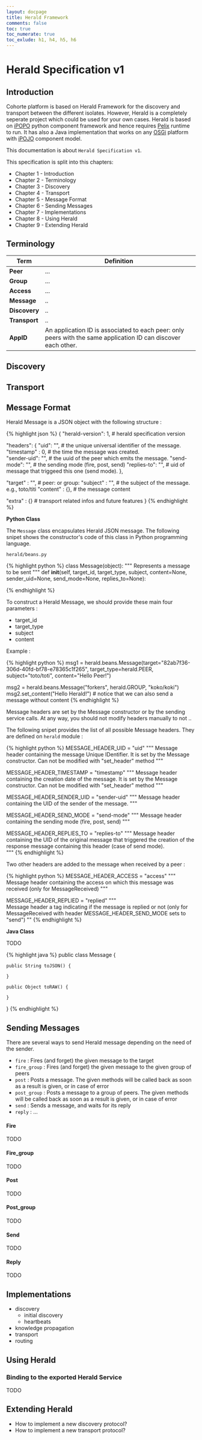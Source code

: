 ```yaml
---
layout: docpage
title: Herald Framework
comments: false
toc: true
toc_numerate: true
toc_exlude: h1, h4, h5, h6
---
```


# Herald Specification v1

## Introduction

Cohorte platform is based on Herald Framework for the discovery and transport between the different isolates. However, Herald is a completely seperate project which could be used for your own cases.
Herald is based on [iPOPO]() python component framework and hence requires [Pelix]() runtime to run. It has also a Java implementation that works on any [OSGi]() platform with [iPOJO]() component model.

This documentation is about `Herald Specification v1`.

This specification is split into this chapters:

* Chapter 1 - Introduction
* Chapter 2 - Terminology
* Chapter 3 - Discovery
* Chapter 4 - Transport
* Chapter 5 - Message Format
* Chapter 6 - Sending Messages
* Chapter 7 - Implementations
* Chapter 8 - Using Herald
* Chapter 9 - Extending Herald


## Terminology

<table class="table table-striped table-bordered table-hover table-condensed">
<thead><tr><th>Term</th><th>Definition</th></tr></thead>
<tbody><tr><td><b>Peer</b></td><td>
...
</td></tr>
<tr><td><b>Group</b></td><td>
...
</td></tr>
<tr><td><b>Access</b></td><td>
...
</td></tr>
<tr><td><b>Message</b></td><td>
..
</td></tr>
<tr><td><b>Discovery</b></td><td>
..
</td></tr>
<tr><td><b>Transport</b></td><td>
..
</td></tr>
<tr><td><b>AppID</b></td><td>
An application ID is associated to each peer: only peers with the same application ID can discover each other.
</td></tr>

</tbody>
</table>


## Discovery

## Transport

## Message Format

Herald Message is a JSON object with the following structure :

{% highlight json %}
{
  "herald-version": 1,       # herald specification version
  
  "headers": {
     "uid": "",              # the unique universal identifier of the message.
     "timestamp" : 0,        # the time the message was created.      
     "sender-uid": "",       # the uuid of the peer which emits the message.
     "send-mode": "",        # the sending mode (fire, post, send)
     "replies-to": "",       # uid of message that triggeed this one (send mode).
  },
  
  "target" : "",             # peer:<uuid> or group:<name>
  "subject" : "",            # the subject of the message. e.g., toto/titi
  "content" : {},            # the message content
   
  "extra" : {}               # transport related infos and future features
}
{% endhighlight %}

**Python Class**

The `Message` class encapsulates Herald JSON message.
The following snipet shows the constructor's code of this class in Python programming language.

`herald/beans.py` 

{% highlight python %}
class Message(object):
    """
    Represents a message to be sent
    """
    def __init__(self, target_id, target_type, subject, content=None,
                 sender_uid=None, send_mode=None, replies_to=None):
        
{% endhighlight %}   

To construct a Herald Message, we should provide these main four parameters :

* target_id
* target_type
* subject
* content

Example : 

{% highlight python %}
msg1 = herald.beans.Message(target="82ab7f36-306d-40fd-bf78-e78365c1f265", 
                            target_type=herald.PEER, 
                            subject="toto/toti", 
                            content="Hello Peer!")

msg2 = herald.beans.Message("forkers", herald.GROUP, "koko/koki")
msg2.set_content("Hello Herald!")    # notice that we can also send a message without content
{% endhighlight %}

Message headers are set by the Message constructor or by the sending service calls. At any way, you should not modify headers manually to not ..

The following snipet provides the list of all possible Message headers. They are defined on `herald` module :

{% highlight python %}
MESSAGE_HEADER_UID = "uid"
"""
Message header containing the message Unique IDentifier.
It is set by the Message constructor. Can not be modified with "set_header" method
"""

MESSAGE_HEADER_TIMESTAMP = "timestamp"
"""
Message header containing the creation date of the message.
It is set by the Message constructor. Can not be modified with "set_header" method
"""

MESSAGE_HEADER_SENDER_UID = "sender-uid"
"""
Message header containing the UID of the sender of the message.
"""

MESSAGE_HEADER_SEND_MODE = "send-mode"
"""
Message header containing the sending mode (fire, post, send)
"""

MESSAGE_HEADER_REPLIES_TO = "replies-to"
"""
Message header containing the UID of the original message that triggered the creation
of the response message containing this header (case of send mode).  
"""
{% endhighlight %} 

Two other headers are added to the message when received by a peer :

{% highlight python %}
MESSAGE_HEADER_ACCESS = "access"
"""  
Message header containing the access on which this message was received 
(only for MessageReceived)
"""

MESSAGE_HEADER_REPLIED = "replied"
"""  
Message header a tag indicating if the message is replied or not 
(only for MessageReceived with header MESSAGE_HEADER_SEND_MODE sets to "send")
""
{% endhighlight %} 


**Java Class**

TODO

{% highlight java %}
public class Message {
    
    public String toJSON() {

    } 

    public Object toRAW() {

    }
}
{% endhighlight %}

## Sending Messages

There are several ways to send Herald message depending on the need of the sender. 

* `fire` : Fires (and forget) the given message to the target
* `fire_group` : Fires (and forget) the given message to the given group of peers
* `post` : Posts a message. The given methods will be called back as soon as a result is given, or in case of error 
* `post_group` : Posts a message to a group of peers. The given methods will be called back as soon as 
a result is given, or in case of error
* `send` : Sends a message, and waits for its reply
* `reply` : ...

#### Fire 
TODO

#### Fire_group 
TODO

#### Post 
TODO

#### Post_group
TODO

#### Send 
TODO

#### Reply 
TODO


## Implementations

* discovery
  * initial discovery
  * heartbeats
* knowledge propagation
* transport
* routing

## Using Herald

### Binding to the exported Herald Service
TODO

## Extending Herald

* How to implement a new discovery protocol?
* How to implement a new transport protocol?
